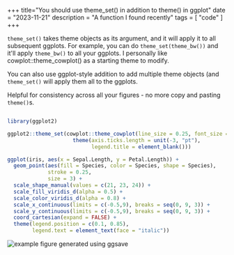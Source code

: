 +++
title="You should use theme_set() in addition to theme() in ggplot"
date = "2023-11-21"
description = "A function I found recently"
tags = [
    "code"
]
+++

`theme_set()` takes theme objects as its argument, and it will apply it to all subsequent ggplots. For example, you can do `theme_set(theme_bw())` and it'll apply `theme_bw()` to all your ggplots. I personally like cowplot::theme_cowplot() as a starting theme to modify.

You can also use ggplot-style addition to add multiple theme objects (and `theme_set()` will apply them all to the ggplots.

Helpful for consistency across all your figures - no more copy and pasting `theme()`s.

```r

library(ggplot2)

ggplot2::theme_set(cowplot::theme_cowplot(line_size = 0.25, font_size = 10) +
                     theme(axis.ticks.length = unit(-3, "pt"),
                           legend.title = element_blank()))

ggplot(iris, aes(x = Sepal.Length, y = Petal.Length)) +
  geom_point(aes(fill = Species, color = Species, shape = Species),
             stroke = 0.25,
             size = 3) +
  scale_shape_manual(values = c(21, 23, 24)) +
  scale_fill_viridis_d(alpha = 0.5) +
  scale_color_viridis_d(alpha = 0.8) +
  scale_x_continuous(limits = c(-0.5,9), breaks = seq(0, 9, 3)) +
  scale_y_continuous(limits = c(-0.5,9), breaks = seq(0, 9, 3)) +
  coord_cartesian(expand = FALSE) +
  theme(legend.position = c(0.1, 0.85),
        legend.text = element_text(face = "italic"))

```

![example figure generated using ggsave](/images/2023-11-21-theme-set.jpg)
